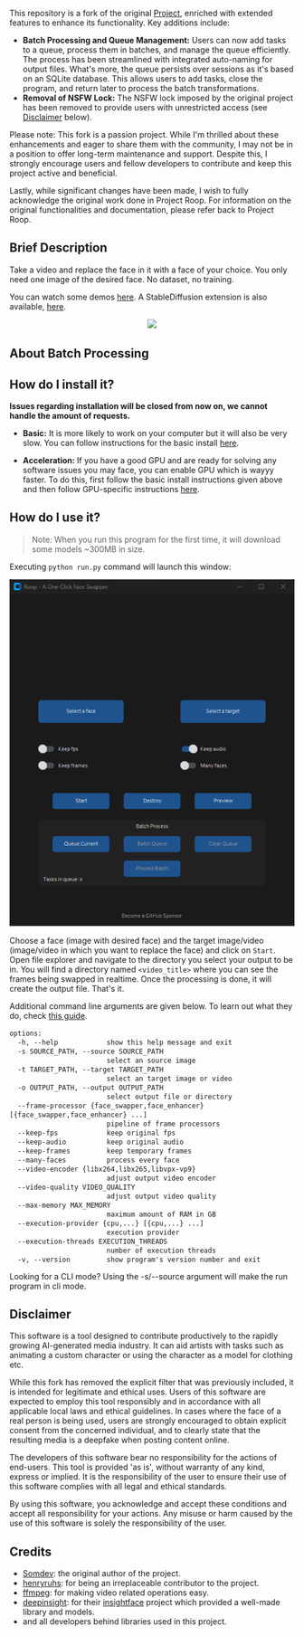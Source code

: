 This repository is a fork of the original [Project](https://github.com/s0md3v/roop), enriched with extended features to enhance its functionality.
Key additions include:
- **Batch Processing and Queue Management:** Users can now add tasks to a queue, process them in batches, and manage the queue efficiently. The process has been streamlined with integrated auto-naming for output files. What's more, the queue persists over sessions as it's based on an SQLite database. This allows users to add tasks, close the program, and return later to process the batch transformations.
- **Removal of NSFW Lock:** The NSFW lock imposed by the original project has been removed to provide users with unrestricted access (see [Disclaimer](#disclaimer) below).

Please note: This fork is a passion project. While I'm thrilled about these enhancements and eager to share them with the community, I may not be in a position to offer long-term maintenance and support. Despite this, I strongly encourage users and fellow developers to contribute and keep this project active and beneficial.

Lastly, while significant changes have been made, I wish to fully acknowledge the original work done in Project Roop. For information on the original functionalities and documentation, please refer back to Project Roop.

## Brief Description

Take a video and replace the face in it with a face of your choice. You only need one image of the desired face. No dataset, no training.

You can watch some demos [here](https://drive.google.com/drive/folders/1KHv8n_rd3Lcr2v7jBq1yPSTWM554Gq8e?usp=sharing).
A StableDiffusion extension is also available, [here](https://github.com/s0md3v/sd-webui-roop).

<p align="center"><img src="demo.gif"></p>

## About Batch Processing 



## How do I install it?

**Issues regarding installation will be closed from now on, we cannot handle the amount of requests.**

- **Basic:** It is more likely to work on your computer but it will also be very slow. You can follow instructions for the basic install [here](https://github.com/s0md3v/roop/wiki/1.-Installation).

- **Acceleration:** If you have a good GPU and are ready for solving any software issues you may face, you can enable GPU which is wayyy faster. To do this, first follow the basic install instructions given above and then follow GPU-specific instructions [here](https://github.com/s0md3v/roop/wiki/2.-Acceleration).


## How do I use it?
> Note: When you run this program for the first time, it will download some models ~300MB in size.

Executing `python run.py` command will launch this window:

<p align="center"><img src="gui-demo.png"></p>

Choose a face (image with desired face) and the target image/video (image/video in which you want to replace the face) and click on `Start`. Open file explorer and navigate to the directory you select your output to be in. You will find a directory named `<video_title>` where you can see the frames being swapped in realtime. Once the processing is done, it will create the output file. That's it.

Additional command line arguments are given below. To learn out what they do, check [this guide](https://github.com/s0md3v/roop/wiki/Advanced-Options).


```
options:
  -h, --help            show this help message and exit
  -s SOURCE_PATH, --source SOURCE_PATH
                        select an source image
  -t TARGET_PATH, --target TARGET_PATH
                        select an target image or video
  -o OUTPUT_PATH, --output OUTPUT_PATH
                        select output file or directory
  --frame-processor {face_swapper,face_enhancer} [{face_swapper,face_enhancer} ...]
                        pipeline of frame processors
  --keep-fps            keep original fps
  --keep-audio          keep original audio
  --keep-frames         keep temporary frames
  --many-faces          process every face
  --video-encoder {libx264,libx265,libvpx-vp9}
                        adjust output video encoder
  --video-quality VIDEO_QUALITY
                        adjust output video quality
  --max-memory MAX_MEMORY
                        maximum amount of RAM in GB
  --execution-provider {cpu,...} [{cpu,...} ...]
                        execution provider
  --execution-threads EXECUTION_THREADS
                        number of execution threads
  -v, --version         show program's version number and exit
```

Looking for a CLI mode? Using the -s/--source argument will make the run program in cli mode.


## Disclaimer
This software is a tool designed to contribute productively to the rapidly growing AI-generated media industry. It can aid artists with tasks such as animating a custom character or using the character as a model for clothing etc.

While this fork has removed the explicit filter that was previously included, it is intended for legitimate and ethical uses. Users of this software are expected to employ this tool responsibly and in accordance with all applicable local laws and ethical guidelines. In cases where the face of a real person is being used, users are strongly encouraged to obtain explicit consent from the concerned individual, and to clearly state that the resulting media is a deepfake when posting content online.

The developers of this software bear no responsibility for the actions of end-users. This tool is provided 'as is', without warranty of any kind, express or implied. It is the responsibility of the user to ensure their use of this software complies with all legal and ethical standards.

By using this software, you acknowledge and accept these conditions and accept all responsibility for your actions. Any misuse or harm caused by the use of this software is solely the responsibility of the user.


## Credits
- [Somdev](https://github.com/s0md3v): the original author of the project. 
- [henryruhs](https://github.com/henryruhs): for being an irreplaceable contributor to the project.
- [ffmpeg](https://ffmpeg.org/): for making video related operations easy.
- [deepinsight](https://github.com/deepinsight): for their [insightface](https://github.com/deepinsight/insightface) project which provided a well-made library and models.
- and all developers behind libraries used in this project.
